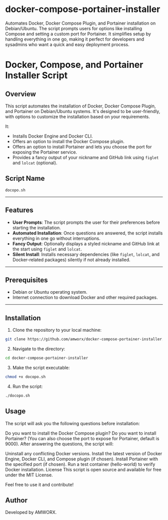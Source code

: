 # docker-compose-portainer-installer
Automates Docker, Docker Compose Plugin, and Portainer installation on Debian/Ubuntu. The script prompts users for options like installing Compose and setting a custom port for Portainer. It simplifies setup by handling everything in one go, making it perfect for developers and sysadmins who want a quick and easy deployment process.
# Docker, Compose, and Portainer Installer Script

## Overview

This script automates the installation of Docker, Docker Compose Plugin, and Portainer on Debian/Ubuntu systems. It's designed to be user-friendly, with options to customize the installation based on your requirements.

It:
- Installs Docker Engine and Docker CLI.
- Offers an option to install the Docker Compose plugin.
- Offers an option to install Portainer and lets you choose the port for exposing the Portainer service.
- Provides a fancy output of your nickname and GitHub link using `figlet` and `lolcat` (optional).
  
## Script Name
`docopo.sh`

---

## Features

- **User Prompts**: The script prompts the user for their preferences before starting the installation.
- **Automated Installation**: Once questions are answered, the script installs everything in one go without interruptions.
- **Fancy Output**: Optionally displays a styled nickname and GitHub link at the start using `figlet` and `lolcat`.
- **Silent Install**: Installs necessary dependencies (like `figlet`, `lolcat`, and Docker-related packages) silently if not already installed.

---

## Prerequisites

- Debian or Ubuntu operating system.
- Internet connection to download Docker and other required packages.

---

## Installation

1. Clone the repository to your local machine:

  ```bash
  git clone https://github.com/amworx/docker-compose-portainer-installer.git
  ```
 2. Navigate to the directory:

  ```bash
  cd docker-compose-portainer-installer
  ```

3. Make the script executable:

  ```bash
  chmod +x docopo.sh
  ```

4. Run the script:

  ```bash
  ./docopo.sh
  ```

## Usage
The script will ask you the following questions before installation:

Do you want to install the Docker Compose plugin?
Do you want to install Portainer? (You can also choose the port to expose for Portainer, default is 9000).
After answering the questions, the script will:

Uninstall any conflicting Docker versions.
Install the latest version of Docker Engine, Docker CLI, and Compose plugin (if chosen).
Install Portainer with the specified port (if chosen).
Run a test container (hello-world) to verify Docker installation.
License
This script is open source and available for free under the MIT License.

Feel free to use it and contribute!

## Author
Developed by AMWORX.
